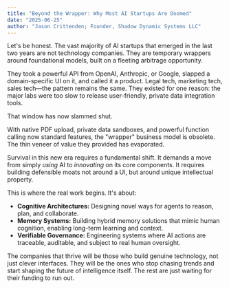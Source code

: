 ```yaml
---
title: "Beyond the Wrapper: Why Most AI Startups Are Doomed"
date: "2025-06-25"
author: "Jason Crittenden; Founder, Shadow Dynamic Systems LLC"
---
```


Let's be honest. The vast majority of AI startups that emerged in the last two years are not technology companies. They are temporary wrappers around foundational models, built on a fleeting arbitrage opportunity.

They took a powerful API from OpenAI, Anthropic, or Google, slapped a domain-specific UI on it, and called it a product. Legal tech, marketing tech, sales tech—the pattern remains the same. They existed for one reason: the major labs were too slow to release user-friendly, private data integration tools.

That window has now slammed shut.

With native PDF upload, private data sandboxes, and powerful function calling now standard features, the "wrapper" business model is obsolete. The thin veneer of value they provided has evaporated.

Survival in this new era requires a fundamental shift. It demands a move from simply *using* AI to *innovating* on its core components. It requires building defensible moats not around a UI, but around unique intellectual property.

This is where the real work begins. It's about:

*   **Cognitive Architectures:** Designing novel ways for agents to reason, plan, and collaborate.
*   **Memory Systems:** Building hybrid memory solutions that mimic human cognition, enabling long-term learning and context.
*   **Verifiable Governance:** Engineering systems where AI actions are traceable, auditable, and subject to real human oversight.

The companies that thrive will be those who build genuine technology, not just clever interfaces. They will be the ones who stop chasing trends and start shaping the future of intelligence itself. The rest are just waiting for their funding to run out.